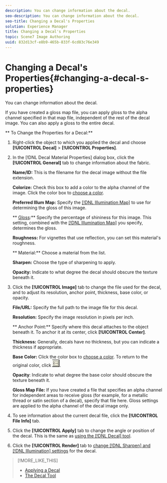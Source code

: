 ```yaml
---
description: You can change information about the decal.
seo-description: You can change information about the decal.
seo-title: Changing a Decal's Properties
solution: Experience Manager
title: Changing a Decal's Properties
topic: Scene7 Image Authoring
uuid: 832d13cf-e8b9-465b-833f-6cd83c76e349
---
```


# Changing a Decal's Properties{#changing-a-decal-s-properties}

You can change information about the decal.

If you have created a gloss map file, you can apply gloss to the alpha channel specified in that map file, independent of the rest of the decal image. You can also apply a gloss to the entire decal.

** To Change the Properties for a Decal:** 

1. Right-click the object to which you applied the decal and choose **[!UICONTROL Decal]** > **[!UICONTROL Properties]**.
1. In the [!DNL Decal Material Properties] dialog box, click the **[!UICONTROL General]** tab to change information about the fabric.

   **Name/ID:** This is the filename for the decal image without the file extension.

   **Colorize:** Check this box to add a color to the alpha channel of the image. Click the color box to [choose a color](../../../c-vat-rend-pg/c-vat-rend-obj/t-vat-rend-solid-color.md#task-e051bda9851e4c6fb7e33a38b6e47f0d).

   **Preferred Illum Map:** Specify the [ [!DNL Illumination Map]](../../../c-vat-obj-pg/c-vat-abt-obj-prop/c-vat-view-prop.md#concept-8a396f7b144c46c4806c8ed26619eed1) to use for determining the gloss of this image.

   ** [Gloss](../../../r-vat-glossary/c-vat-gloss.md#concept-c935eeb0b63442368231fb26b5a58f50):** Specify the percentage of shininess for this image. This setting, combined with the [ [!DNL Illumination Map]](../../../c-vat-obj-pg/c-vat-abt-obj-prop/c-vat-view-prop.md#concept-8a396f7b144c46c4806c8ed26619eed1) you specify, determines the gloss.

   **Roughness:** For vignettes that use reflection, you can set this material's roughness.

   ** Material:** Choose a material from the list.

   **Sharpen:** Choose the type of sharpening to apply.

   **Opacity:** Indicate to what degree the decal should obscure the texture beneath it. 

1. Click the **[!UICONTROL Image]** tab to change the file used for the decal, and to adjust its resolution, anchor point, thickness, base color, or opacity.

   **File/URL:** Specify the full path to the image file for this decal.

   **Resolution:** Specify the image resolution in pixels per inch.

   ** Anchor Point:** Specify where this decal attaches to the object beneath it. To anchor it at its center, click **[!UICONTROL Center]**.

   **Thickness:** Generally, decals have no thickness, but you can indicate a thickness if appropriate.

   **Base Color:** Click the color box to [choose a color](../../../c-vat-rend-pg/c-vat-rend-obj/t-vat-rend-solid-color.md#task-e051bda9851e4c6fb7e33a38b6e47f0d). To return to the original color, click ![](assets/back_arrow.png).

   **Opacity**: Indicate to what degree the base color should obscure the texture beneath it.

   **Gloss Map File:** If you have created a file that specifies an alpha channel for independent areas to receive gloss (for example, for a metallic thread or satin section of a decal), specify that file here. Gloss settings are applied to the alpha channel of the decal image only. 

1. To see information about the current decal file, click the **[!UICONTROL File Info]** tab.
1. Click the **[!UICONTROL Apply]** tab to change the angle or position of the decal. This is the same as [using the [!DNL Decal] tool](../../../c-vat-rend-pg/c-vat-rend-tools/c-vat-decal-tool.md#concept-359ac0b7c4ee42ddb104f9d12c01d596).
1. Click the **[!UICONTROL Render]** tab to [change [!DNL Sharpen] and [!DNL Illumination] settings](../../../c-vat-rend-pg/c-vat-work-text/c-vat-text-mat-prop/c-vat-text-mat-prop.md#concept-56e919cfd48748169dc2f011aa95c5fd) for the decal.

>[!MORE_LIKE_THIS]
>
>* [Applying a Decal](../../../c-vat-rend-pg/c-vat-rend-obj/c-vat-decals/t-vat-app-decal.md#task-16ff67be05f84b06b4c0caf73ff01f83)
>* [The Decal Tool](../../../c-vat-rend-pg/c-vat-rend-tools/c-vat-decal-tool.md#concept-359ac0b7c4ee42ddb104f9d12c01d596)
